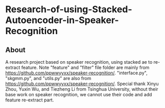 # Research-of-using-Stacked-Autoencoder-in-Speaker-Recognition
## About
A research project based on speaker recognition, using stacked ae to re-extract feature.
Note "feature" and "filter" file folder are mainly from https://github.com/ppwwyyxx/speaker-recognition/.
"interface.py", "skgmm.py", and "utils.py" are also from https://github.com/ppwwyyxx/speaker-recognition/.
Special thank Xinyu Zhou, Yuxin Wu, and Tiezheng Li from Tsinghua University, without their base work on speaker recognition, we cannot use their code and add feature re-extract part.
